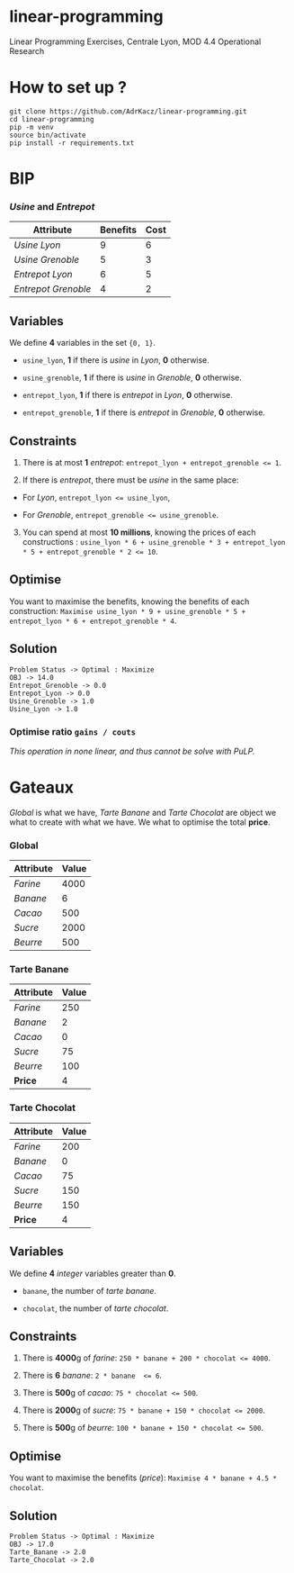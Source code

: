 # linear-programming
Linear Programming Exercises, Centrale Lyon, MOD 4.4 Operational Research

# How to set up ?

```
git clone https://github.com/AdrKacz/linear-programming.git
cd linear-programming
pip -m venv
source bin/activate
pip install -r requirements.txt
```

# BIP

### *Usine* and *Entrepot*

Attribute | Benefits | Cost
-- | -- | --
*Usine Lyon* | 9 | 6
*Usine Grenoble* | 5 | 3
*Entrepot Lyon* | 6 | 5
*Entrepot Grenoble* | 4 | 2

## Variables

We define **4** variables in the set `{0, 1}`.

- `usine_lyon`, **1** if there is *usine* in *Lyon*, **0** otherwise.

- `usine_grenoble`, **1** if there is *usine* in *Grenoble*, **0** otherwise.

- `entrepot_lyon`, **1** if there is *entrepot* in *Lyon*, **0** otherwise.

- `entrepot_grenoble`, **1** if there is *entrepot* in *Grenoble*, **0** otherwise.

## Constraints

1. There is at most **1** *entrepot*: `entrepot_lyon + entrepot_grenoble <= 1`.

2. If there is *entrepot*, there must be *usine* in the same place:
 - For *Lyon*, `entrepot_lyon <= usine_lyon`,

 - For *Grenoble*, `entrepot_grenoble <= usine_grenoble`.

3. You can spend at most **10 millions**, knowing the prices of each constructions : `usine_lyon * 6 + usine_grenoble * 3 + entrepot_lyon * 5 + entrepot_grenoble * 2 <= 10`.

## Optimise

You want to maximise the benefits, knowing the benefits of each construction: `Maximise usine_lyon * 9 + usine_grenoble * 5 + entrepot_lyon * 6 + entrepot_grenoble * 4`.

## Solution

```
Problem Status -> Optimal : Maximize
OBJ -> 14.0
Entrepot_Grenoble -> 0.0
Entrepot_Lyon -> 0.0
Usine_Grenoble -> 1.0
Usine_Lyon -> 1.0
```

### Optimise ratio `gains / couts`

*This operation in none linear, and thus cannot be solve with PuLP.*

# Gateaux

*Global* is what we have, *Tarte Banane* and *Tarte Chocolat* are object we what to create with what we have. We what to optimise the total **price**.

### Global

Attribute | Value
-- | --
*Farine* | 4000
*Banane* | 6
*Cacao* | 500
*Sucre* | 2000
*Beurre* | 500

### Tarte Banane

Attribute | Value
-- | --
*Farine* | 250
*Banane* | 2
*Cacao* | 0
*Sucre* | 75
*Beurre* | 100
**Price** | 4

### Tarte Chocolat

Attribute | Value
-- | --
*Farine* | 200
*Banane* | 0
*Cacao* | 75
*Sucre* | 150
*Beurre* | 150
**Price** | 4

## Variables

We define **4** *integer* variables greater than **0**.

- `banane`, the number of *tarte banane*.

- `chocolat`, the number of *tarte chocolat*.

## Constraints

1. There is **4000**g of *farine*: `250 * banane + 200 * chocolat <= 4000`.

2. There is **6** *banane*: `2 * banane  <= 6`.

3. There is **500**g of *cacao*: `75 * chocolat <= 500`.

4. There is **2000**g of *sucre*: `75 * banane + 150 * chocolat <= 2000`.

5. There is **500**g of *beurre*: `100 * banane + 150 * chocolat <= 500`.

## Optimise

You want to maximise the benefits (*price*): `Maximise 4 * banane + 4.5 * chocolat`.

## Solution

```
Problem Status -> Optimal : Maximize
OBJ -> 17.0
Tarte_Banane -> 2.0
Tarte_Chocolat -> 2.0
```
